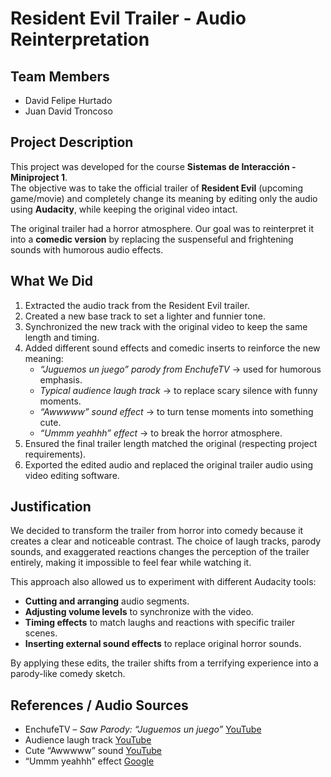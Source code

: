 # Resident Evil Trailer - Audio Reinterpretation  

## Team Members  
- David Felipe Hurtado  
- Juan David Troncoso  

## Project Description  
This project was developed for the course **Sistemas de Interacción - Miniproject 1**.  
The objective was to take the official trailer of **Resident Evil** (upcoming game/movie) and completely change its meaning by editing only the audio using **Audacity**, while keeping the original video intact.  

The original trailer had a horror atmosphere. Our goal was to reinterpret it into a **comedic version** by replacing the suspenseful and frightening sounds with humorous audio effects.  

## What We Did  
1. Extracted the audio track from the Resident Evil trailer.  
2. Created a new base track to set a lighter and funnier tone.  
3. Synchronized the new track with the original video to keep the same length and timing.  
4. Added different sound effects and comedic inserts to reinforce the new meaning:  
   - *“Juguemos un juego” parody from EnchufeTV* → used for humorous emphasis.  
   - *Typical audience laugh track* → to replace scary silence with funny moments.  
   - *“Awwwww” sound effect* → to turn tense moments into something cute.  
   - *“Ummm yeahhh” effect* → to break the horror atmosphere.  
5. Ensured the final trailer length matched the original (respecting project requirements).  
6. Exported the edited audio and replaced the original trailer audio using video editing software.  

## Justification  
We decided to transform the trailer from horror into comedy because it creates a clear and noticeable contrast. The choice of laugh tracks, parody sounds, and exaggerated reactions changes the perception of the trailer entirely, making it impossible to feel fear while watching it.  

This approach also allowed us to experiment with different Audacity tools:  
- **Cutting and arranging** audio segments.  
- **Adjusting volume levels** to synchronize with the video.  
- **Timing effects** to match laughs and reactions with specific trailer scenes.  
- **Inserting external sound effects** to replace original horror sounds.  

By applying these edits, the trailer shifts from a terrifying experience into a parody-like comedy sketch.  


## References / Audio Sources  
- EnchufeTV – *Saw Parody: “Juguemos un juego”* [YouTube](https://www.youtube.com/watch?v=VP6m0zAKQAo&t=36s)  
- Audience laugh track [YouTube](https://www.youtube.com/watch?v=ujN2twqe9Yw)  
- Cute “Awwwww” sound [YouTube](https://www.youtube.com/watch?v=hL9bvUYncHs)  
- “Ummm yeahhh” effect [Google](https://www.epidemicsound.com/es/sound-effects/categories/voices/)
